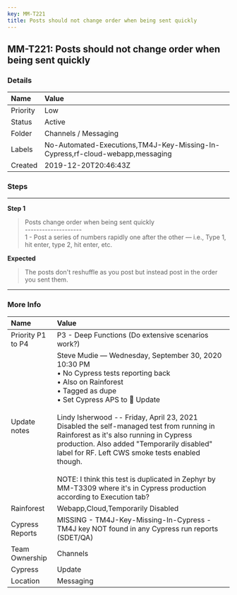 ```yaml
---
key: MM-T221
title: Posts should not change order when being sent quickly
---
```


## MM-T221: Posts should not change order when being sent quickly

### Details

| Name     | Value                                                                         |
| :------- | :---------------------------------------------------------------------------- |
| Priority | Low                                                                           |
| Status   | Active                                                                        |
| Folder   | Channels / Messaging                                                          |
| Labels   | No-Automated-Executions,TM4J-Key-Missing-In-Cypress,rf-cloud-webapp,messaging |
| Created  | 2019-12-20T20:46:43Z                                                          |

### Steps

<hr/>

**Step 1**

> <article>Posts change order when being sent quickly<br>--------------------<br>1 - Post a series of numbers rapidly one after the other — i.e., Type 1, hit enter, type 2, hit enter, etc.</article>

**Expected**

> <article>The posts don't reshuffle as you post but instead post in the order you sent them.</article>

<hr/>

### More Info

| Name              | Value                                                                                                                                                                                                                                                                                                                                                                                                                                                                                                                                                 |
| :---------------- | :---------------------------------------------------------------------------------------------------------------------------------------------------------------------------------------------------------------------------------------------------------------------------------------------------------------------------------------------------------------------------------------------------------------------------------------------------------------------------------------------------------------------------------------------------- |
| Priority P1 to P4 | P3 - Deep Functions (Do extensive scenarios work?)                                                                                                                                                                                                                                                                                                                                                                                                                                                                                                    |
| Update notes      | Steve Mudie — Wednesday, September 30, 2020 10:30 PM<br>• No Cypress tests reporting back<br>• Also on Rainforest<br>• Tagged as dupe<br>• Set Cypress APS to 🔧 Update<br><br>Lindy Isherwood -- Friday, April 23, 2021<br>Disabled the self-managed test from running in Rainforest as it's also running in Cypress production. Also added "Temporarily disabled" label for RF. Left CWS smoke tests enabled though.<br><br>NOTE: I think this test is duplicated in Zephyr by MM-T3309 where it's in Cypress production according to Execution tab? |
| Rainforest        | Webapp,Cloud,Temporarily Disabled                                                                                                                                                                                                                                                                                                                                                                                                                                                                                                                     |
| Cypress Reports   | MISSING - TM4J-Key-Missing-In-Cypress - TM4J key NOT found in any Cypress run reports (SDET/QA)                                                                                                                                                                                                                                                                                                                                                                                                                                                       |
| Team Ownership    | Channels                                                                                                                                                                                                                                                                                                                                                                                                                                                                                                                                              |
| Cypress           | Update                                                                                                                                                                                                                                                                                                                                                                                                                                                                                                                                                |
| Location          | Messaging                                                                                                                                                                                                                                                                                                                                                                                                                                                                                                                                             |
